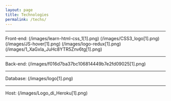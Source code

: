 ```yaml
---
layout: page
title: Technologies
permalink: /techs/
---
```

___
Front-end:
(/images/learn-html-css_1[1].png)
(/images/CSS3_logo[1].png)
(/images/JS-hover[1].png)
(/images/logo-redux[1].png)
(/images/1_XaGxIa_JuHc8YTR5Znv6tg[1].png)
___
Back-end:
(/images/f016d7ba37bc106814449b7e2fd09025[1].png)
___
Database:
(/images/logo[1].png)
___
Host:
(/images/Logo_di_Heroku[1].png)
